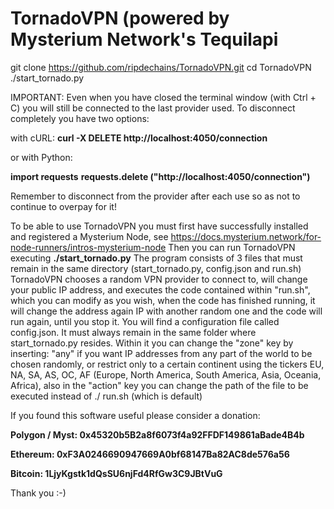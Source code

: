 # TornadoVPN (powered by Mysterium Network's Tequilapi

git clone https://github.com/ripdechains/TornadoVPN.git
cd TornadoVPN
./start_tornado.py

IMPORTANT: Even when you have closed the terminal window (with Ctrl + C) you will still be connected to the last provider used. To disconnect completely you have two options:

with cURL:
**curl -X DELETE http://localhost:4050/connection**

or with Python:

**import requests**
**requests.delete ("http://localhost:4050/connection")**

Remember to disconnect from the provider after each use so as not to continue to overpay for it!


To be able to use TornadoVPN you must first have successfully installed and registered a Mysterium Node, see https://docs.mysterium.network/for-node-runners/intros-mysterium-node
Then you can run TornadoVPN executing **./start_tornado.py**
The program consists of 3 files that must remain in the same directory (start_tornado.py, config.json and run.sh)
TornadoVPN chooses a random VPN provider to connect to, will change your public IP address, and executes the code contained within "run.sh", which you can modify as you wish, when the code has finished running, it will change the address again IP with another random one and the code will run again, until you stop it. You will find a configuration file called config.json. It must always remain in the same folder where start_tornado.py resides. Within it you can change the "zone" key by inserting: "any" if you want IP addresses from any part of the world to be chosen randomly, or restrict only to a certain continent using the tickers EU, NA, SA, AS, OC, AF (Europe, North America, South America, Asia, Oceania, Africa), also in the "action" key you can change the path of the file to be executed instead of ./ run.sh (which is default)


If you found this software useful please consider a donation:

**Polygon / Myst: 0x45320b5B2a8f6073f4a92FFDF149861aBade4B4b**

**Ethereum: 0xF3A0246690947669A0bf68147Ba82AC8de576a56**

**Bitcoin: 1LjyKgstk1dQsSU6njFd4RfGw3C9JBtVuG**

Thank you :-)
